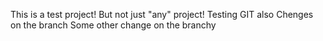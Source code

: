 This is a test project!
But not just "any" project!
Testing GIT also
Chenges on the branch
Some other change on the branchy